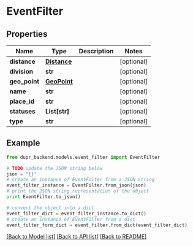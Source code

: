 # EventFilter


## Properties
Name | Type | Description | Notes
------------ | ------------- | ------------- | -------------
**distance** | [**Distance**](Distance.md) |  | [optional] 
**division** | **str** |  | [optional] 
**geo_point** | [**GeoPoint**](GeoPoint.md) |  | [optional] 
**name** | **str** |  | [optional] 
**place_id** | **str** |  | [optional] 
**statuses** | **List[str]** |  | [optional] 
**type** | **str** |  | [optional] 

## Example

```python
from dupr_backend.models.event_filter import EventFilter

# TODO update the JSON string below
json = "{}"
# create an instance of EventFilter from a JSON string
event_filter_instance = EventFilter.from_json(json)
# print the JSON string representation of the object
print EventFilter.to_json()

# convert the object into a dict
event_filter_dict = event_filter_instance.to_dict()
# create an instance of EventFilter from a dict
event_filter_form_dict = event_filter.from_dict(event_filter_dict)
```
[[Back to Model list]](../README.md#documentation-for-models) [[Back to API list]](../README.md#documentation-for-api-endpoints) [[Back to README]](../README.md)


